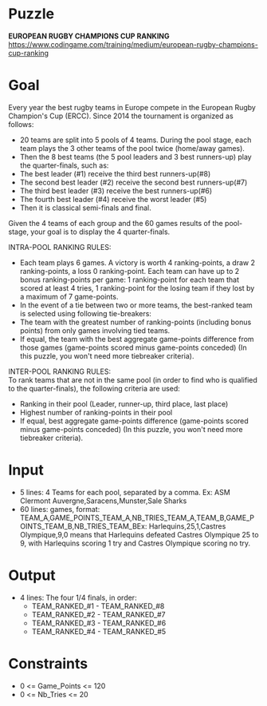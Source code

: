 # Puzzle
**EUROPEAN RUGBY CHAMPIONS CUP RANKING** https://www.codingame.com/training/medium/european-rugby-champions-cup-ranking

# Goal
Every year the best rugby teams in Europe compete in the European Rugby Champion's Cup (ERCC). Since 2014 the tournament is organized as follows:  
- 20 teams are split into 5 pools of 4 teams. During the pool stage, each team plays the 3 other teams of the pool twice (home/away games).
- Then the 8 best teams (the 5 pool leaders and 3 best runners-up) play the quarter-finals, such as:
- The best leader (#1) receive the third best runners-up(#8)
- The second best leader (#2) receive the second best runners-up(#7)
- The third best leader (#3) receive the best runners-up(#6)
- The fourth best leader (#4) receive the worst leader (#5)
- Then it is classical semi-finals and final.

Given the 4 teams of each group and the 60 games results of the pool-stage, your goal is to display the 4 quarter-finals.

INTRA-POOL RANKING RULES:  
- Each team plays 6 games. A victory is worth 4 ranking-points, a draw 2 ranking-points, a loss 0 ranking-point. Each team can have up to 2 bonus ranking-points per game: 
1 ranking-point for each team that scored at least 4 tries, 1 ranking-point for the losing team if they lost by a maximum of 7 game-points.
- In the event of a tie between two or more teams, the best-ranked team is selected using following tie-breakers:
- The team with the greatest number of ranking-points (including bonus points) from only games involving tied teams.
- If equal, the team with the best aggregate game-points difference from those games (game-points scored minus game-points conceded) (In this puzzle, you won't need more tiebreaker criteria).

INTER-POOL RANKING RULES:  
To rank teams that are not in the same pool (in order to find who is qualified to the quarter-finals), the following criteria are used:  
- Ranking in their pool (Leader, runner-up, third place, last place)
- Highest number of ranking-points in their pool
- If equal, best aggregate game-points difference (game-points scored minus game-points conceded) (In this puzzle, you won't need more tiebreaker criteria).

# Input
* 5 lines: 4 Teams for each pool, separated by a comma. Ex: ASM Clermont Auvergne,Saracens,Munster,Sale Sharks
* 60 lines: games, format: TEAM_A,GAME_POINTS_TEAM_A,NB_TRIES_TEAM_A,TEAM_B,GAME_POINTS_TEAM_B,NB_TRIES_TEAM_BEx: Harlequins,25,1,Castres Olympique,9,0 means that Harlequins defeated Castres Olympique 25 to 9, with Harlequins scoring 1 try and Castres Olympique scoring no try.

# Output
* 4 lines: The four 1/4 finals, in order:
    * TEAM_RANKED_#1 - TEAM_RANKED_#8
    * TEAM_RANKED_#2 - TEAM_RANKED_#7
    * TEAM_RANKED_#3 - TEAM_RANKED_#6
    * TEAM_RANKED_#4 - TEAM_RANKED_#5

# Constraints
* 0 <= Game_Points <= 120
* 0 <= Nb_Tries <= 20
